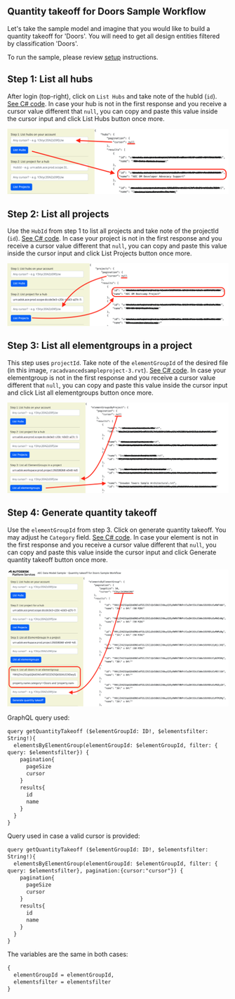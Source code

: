 ## Quantity takeoff for Doors Sample Workflow

Let's take the sample model and imagine that you would like to build a quantity takeoff for 'Doors'. You will need to get all design entities filtered by classification 'Doors'.

To run the sample, please review [setup](./README.md#SETUP) instructions.

## Step 1: List all hubs

After login (top-right), click on `List Hubs` and take note of the hubId (`id`). [See C# code](/Controllers/HubsProjects.cs).
In case your hub is not in the first response and you receive a cursor value different that `null`, you can copy and paste this value inside the cursor input and click List Hubs button once more.

![Step 1](./images/hubs.png)

## Step 2: List all projects

Use the `HubId` from step 1 to list all projects and take note of the projectId (`id`). [See C# code](/Controllers/HubsProjects.cs).
In case your project is not in the first response and you receive a cursor value different that `null`, you can copy and paste this value inside the cursor input and click List Projects button once more.

![Step 2](./images/projects.png)

## Step 3: List all elementgroups in a project

This step uses `projectId`. Take note of the `elementGroupId` of the desired file (in this image, `racadvancedsampleproject-3.rvt`). [See C# code](/Controllers/ElementGroups.cs).
In case your elementgroup is not in the first response and you receive a cursor value different that `null`, you can copy and paste this value inside the cursor input and click List all elementgroups button once more.

![Step 3](./images/elementgroups.png)

## Step 4: Generate quantity takeoff

Use the `elementGroupId` from step 3. Click on generate quantity takeoff. You may adjust he `Category` field. [See C# code](/Controllers/QuantityTakeOff.cs).
In case your element is not in the first response and you receive a cursor value different that `null`, you can copy and paste this value inside the cursor input and click Generate quantity takeoff button once more.

![Step 3](./images/quantity.png)

GraphQL query used:

```
query getQuantityTakeoff ($elementGroupId: ID!, $elementsfilter: String!){
  elementsByElementGroup(elementGroupId: $elementGroupId, filter: { query: $elementsfilter}) {
    pagination{
      pageSize
      cursor
    }
    results{
      id
      name
    }
  }
}
```

Query used in case a valid cursor is provided:

```
query getQuantityTakeoff ($elementGroupId: ID!, $elementsfilter: String!){
  elementsByElementGroup(elementGroupId: $elementGroupId, filter: { query: $elementsfilter}, pagination:{cursor:"cursor"}) {
    pagination{
      pageSize
      cursor
    }
    results{
      id
      name
    }
  }
}
```

The variables are the same in both cases:

```
{
  elementGroupId = elementGroupId,
  elementsfilter = elementsfilter
}
```
